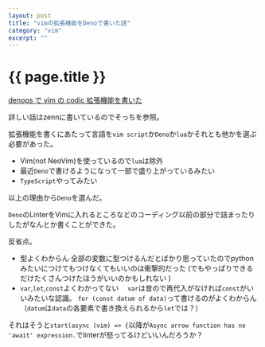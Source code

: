 ```yaml
---
layout: post
title: "vimの拡張機能をDenoで書いた話"
category: "vim"
excerpt: ""
---
```


# {{ page.title }}

[denops で vim の codic 拡張機能を書いた](https://zenn.dev/omochice/articles/67922b4970c32ec0899a)

詳しい話はzennに書いているのでそっちを参照。

拡張機能を書くにあたって言語を`vim script`か`Deno`か`lua`かそれとも他かを選ぶ必要があった。

- Vim(not NeoVim)を使っているので`lua`は除外
- 最近`Deno`で書けるようになって一部で盛り上がっているみたい
- `TypeScript`やってみたい

以上の理由から`Deno`を選んだ。

`Deno`のLinterをVimに入れるところなどのコーディング以前の部分で詰まったりしたがなんとか書くことができた。

反省点。

- 型よくわからん
  全部の変数に型つけるんだとばかり思っていたのでpythonみたいにつけてもつけなくてもいいのは衝撃的だった
  (でもやっぱりできるだけたくさんつけたほうがいいのかもしれない )
- `var`,`let`,`const`よくわかってない
  　`var`は昔ので再代入がなければ`const`がいいみたいな認識。
  `for (const datum of data)`って書けるのがよくわからん（`datum`は`data`の各要素で書き換えられるから`let`では？）

それはそうと`start(async (vim) => {`以降が`Async arrow function has no 'await' expression.`でlinterが怒ってるけどいいんだろうか？
